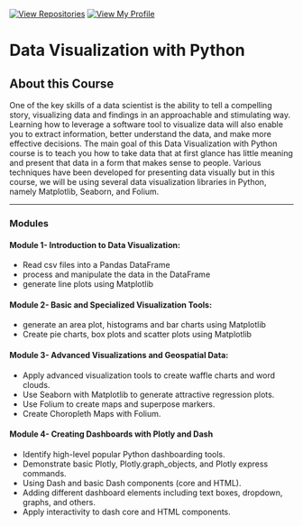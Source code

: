 [![View Repositories](https://img.shields.io/badge/View-My_Repositories-blue?logo=GitHub)](https://github.com/Yulia-Momotyuk?tab=repositories)
[![View My Profile](https://img.shields.io/badge/View-My_Profile-green?logo=GitHub)](https://github.com/Yulia-Momotyuk)
# Data Visualization with Python

## About this Course
One of the key skills of a data scientist is the ability to tell a compelling story, visualizing data and findings in an approachable and stimulating way. Learning how to leverage a software tool to visualize data will also enable you to extract information, better understand the data, and make more effective decisions.
The main goal of this Data Visualization with Python course is to teach you how to take data that at first glance has little meaning and present that data in a form that makes sense to people. Various techniques have been developed for presenting data visually but in this course, we will be using several data visualization libraries in Python, namely Matplotlib, Seaborn, and Folium.

---
### Modules

#### Module 1- Introduction to Data Visualization: 
- Read csv files into a Pandas DataFrame
- process and manipulate the data in the DataFrame
- generate line plots using Matplotlib

#### Module 2- Basic and Specialized Visualization Tools: 
- generate an area plot, histograms and bar charts using Matplotlib
- Create pie charts, box plots and scatter plots using Matplotlib

#### Module 3- Advanced Visualizations and Geospatial Data:
- Apply advanced visualization tools to create waffle charts and word clouds.
- Use Seaborn with Matplotlib to generate attractive regression plots.
- Use Folium to create maps and superpose markers.
- Create Choropleth Maps with Folium.

#### Module 4- Creating Dashboards with Plotly and Dash
- Identify high-level popular Python dashboarding tools.
- Demonstrate basic Plotly, Plotly.graph_objects, and Plotly express commands.
- Using Dash and basic Dash components (core and HTML).
- Adding different dashboard elements including text boxes, dropdown, graphs, and others.
- Apply interactivity to dash core and HTML components.
